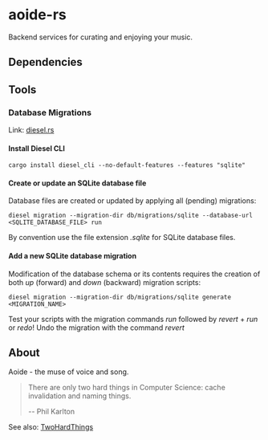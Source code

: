 # aoide-rs

Backend services for curating and enjoying your music.

## Dependencies

## Tools

### Database Migrations

Link: [diesel.rs](https://diesel.rs)

#### Install Diesel CLI

```
cargo install diesel_cli --no-default-features --features "sqlite"
```

#### Create or update an SQLite database file

Database files are created or updated by applying all (pending) migrations:
```
diesel migration --migration-dir db/migrations/sqlite --database-url <SQLITE_DATABASE_FILE> run
```

By convention use the file extension *.sqlite* for SQLite database files.

#### Add a new SQLite database migration

Modification of the database schema or its contents requires the creation of both *up* (forward) and *down* (backward) migration scripts:
```
diesel migration --migration-dir db/migrations/sqlite generate <MIGRATION_NAME>
```

Test your scripts with the migration commands *run* followed by *revert* + *run* or *redo*! Undo the migration with the command *revert*

## About

Aoide - the muse of voice and song.

> There are only two hard things in Computer Science: cache invalidation and naming things.
>
> -- Phil Karlton

See also: [TwoHardThings](https://martinfowler.com/bliki/TwoHardThings.html)
